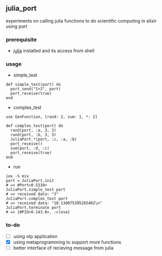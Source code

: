 ## julia_port
experiments on calling julia functions to do scientific computing in elixir using port

### prerequisite
* [julia](http://julialang.org/) installed and its access from shell

### usage
* simple_test
```
def simple_test(port) do
  port_send("1+2", port)
  port_receive(true)
end
```
* complex_test
```
use GenFunction, [rand: 2, sum: 1, *: 2]

def complex_test(port) do
  rand(port, :a, 3, 3)
  rand(port, :b, 3, 3)
  JuliaPort.*(port, :c, :a, :b)
  port_receive()
  sum(port, :d, :c)
  port_receive(true)
end
```
* run
```
iex -S mix
port = JuliaPort.init
# => #Port<0.5310>
JuliaPort.simple_test port
# => received data: "3"
JuliaPort.complex_test port
# => received data: "10.130075395265402\n"
JuliaPort.terminate port
# => {#PID<0.143.0>, :close}
```

### to-do
- [ ] using otp application
- [x] using metaprogramming to support more functions
- [ ] better interface of recieving message from julia
